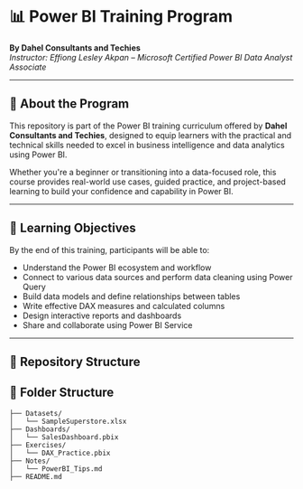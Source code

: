 # 📊 Power BI Training Program  
**By Dahel Consultants and Techies**  
*Instructor: Effiong Lesley Akpan – Microsoft Certified Power BI Data Analyst Associate*

---

## 🏫 About the Program

This repository is part of the Power BI training curriculum offered by **Dahel Consultants and Techies**, designed to equip learners with the practical and technical skills needed to excel in business intelligence and data analytics using Power BI.

Whether you're a beginner or transitioning into a data-focused role, this course provides real-world use cases, guided practice, and project-based learning to build your confidence and capability in Power BI.

---

## 🎯 Learning Objectives

By the end of this training, participants will be able to:
- Understand the Power BI ecosystem and workflow
- Connect to various data sources and perform data cleaning using Power Query
- Build data models and define relationships between tables
- Write effective DAX measures and calculated columns
- Design interactive reports and dashboards
- Share and collaborate using Power BI Service

---

## 🧱 Repository Structure


## 📁 Folder Structure

```text
├── Datasets/
│   └── SampleSuperstore.xlsx
├── Dashboards/
│   └── SalesDashboard.pbix
├── Exercises/
│   └── DAX_Practice.pbix
├── Notes/
│   └── PowerBI_Tips.md
├── README.md
